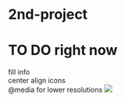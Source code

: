 # 2nd-project
# TO DO right now
fill info<br>
center align icons<br>
@media for lower resolutions
<img src="https://i.imgur.com/wrr1kRa.png">